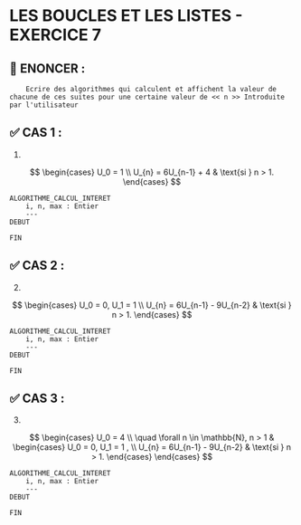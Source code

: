 # LES BOUCLES ET LES LISTES - EXERCICE 7

## 🌟 ENONCER :
```
    Ecrire des algorithmes qui calculent et affichent la valeur de chacune de ces suites pour une certaine valeur de << n >> Introduite par l'utilisateur
```


## ✅ CAS 1 :

1. 

```math

\begin{cases} 
U_0 = 1 \\
U_{n} = 6U_{n-1} + 4 & \text{si } n > 1.
\end{cases}

```

````
ALGORITHME_CALCUL_INTERET
    i, n, max : Entier
    ---
DEBUT
    
FIN 
````

## ✅ CAS 2 :

2. 

```math

\begin{cases} 
U_0 = 0, U_1 = 1 \\
U_{n} = 6U_{n-1} - 9U_{n-2} & \text{si } n > 1.
\end{cases}

```

````
ALGORITHME_CALCUL_INTERET
    i, n, max : Entier
    ---
DEBUT
    
FIN 
````

## ✅ CAS 3 :

3. 

```math

\begin{cases} 
U_0 = 4 \\
\quad \forall n \in \mathbb{N}, n > 1 & \begin{cases} 
U_0 = 0, U_1 = 1 , \\
U_{n} = 6U_{n-1} - 9U_{n-2} & \text{si } n > 1.
\end{cases}
\end{cases}

```

````
ALGORITHME_CALCUL_INTERET
    i, n, max : Entier
    ---
DEBUT
    
FIN 
````
